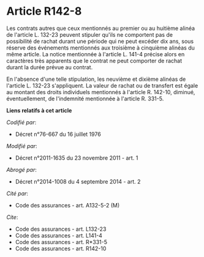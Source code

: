 # Article R142-8

Les contrats autres que ceux mentionnés au premier ou au huitième alinéa de l'article L. 132-23 peuvent stipuler qu'ils ne
comportent pas de possibilité de rachat durant une période qui ne peut excéder dix ans, sous réserve des événements
mentionnés aux troisième à cinquième alinéas du même article. La notice mentionnée à l'article L. 141-4 précise alors en
caractères très apparents que le contrat ne peut comporter de rachat durant la durée prévue au contrat. 

En l'absence d'une telle stipulation, les neuvième et dixième alinéas de l'article L. 132-23 s'appliquent. La valeur de
rachat ou de transfert est égale au montant des droits individuels mentionnés à l'article R. 142-10, diminué, éventuellement,
de l'indemnité mentionnée à l'article R. 331-5.

**Liens relatifs à cet article**

_Codifié par_:

  - Décret n°76-667 du 16 juillet 1976

_Modifié par_:

  - Décret n°2011-1635 du 23 novembre 2011 - art. 1

_Abrogé par_:

  - Décret n°2014-1008 du 4 septembre 2014 - art. 2

_Cité par_:

  - Code des assurances - art. A132-5-2 (M)

_Cite_:

  - Code des assurances - art. L132-23
  - Code des assurances - art. L141-4
  - Code des assurances - art. R*331-5
  - Code des assurances - art. R142-10
